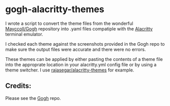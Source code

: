 # gogh-alacritty-themes

I wrote a script to convert the theme files from the wonderful [Mayccoll/Gogh](https://github.com/Mayccoll/Gogh) repository into .yaml files compatiple with the [Alacritty](https://github.com/alacritty/alacritty) terminal emulator.

I checked each theme against the screenshots provided in the Gogh repo to make sure the output files were accurate and there were no errors.

These themes can be applied by either pasting the contents of a theme file into the approprate location in your alacritty.yml config file or by using a theme switcher. I use [rajasegar/alacritty-themes](https://github.com/rajasegar/alacritty-themes) for example.

## Credits:
Please see the [Gogh](https://github.com/Mayccoll/Gogh#credits) repo.
